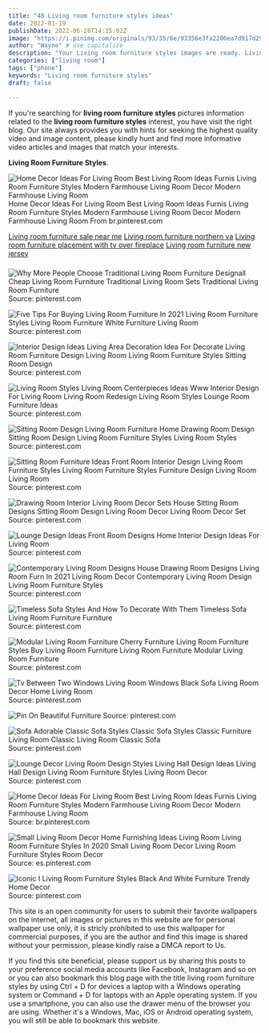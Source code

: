```yaml
---
title: "48 Living room furniture styles ideas"
date: 2022-01-19
publishDate: 2022-06-28T14:25:02Z
image: "https://i.pinimg.com/originals/93/35/6e/93356e3fa2200ea7d917d29c6e9d6fd5.jpg"
author: "Wayne" # use capitalize
description: "Your Living room furniture styles images are ready. Living room furniture styles are a topic that is being searched for and liked by netizens now. You can Get the Living room furniture styles files here. Get all free photos and vectors."
categories: ["living room"]
tags: ["phone"]
keywords: "Living room furniture styles"
draft: false

---
```


If you're searching for **living room furniture styles** pictures information related to the **living room furniture styles** interest, you have visit the right  blog.  Our site always  provides you with  hints  for seeking  the highest  quality video and image  content, please kindly hunt and find more informative video articles and images  that match your interests.

**Living Room Furniture Styles**. 

![Home Decor Ideas For Living Room Best Living Room Ideas Furnis Living Room Furniture Styles Modern Farmhouse Living Room Decor Modern Farmhouse Living Room](https://i.pinimg.com/736x/67/36/c2/6736c2986b189ef987a721374fef54a1.jpg "Home Decor Ideas For Living Room Best Living Room Ideas Furnis Living Room Furniture Styles Modern Farmhouse Living Room Decor Modern Farmhouse Living Room")
Home Decor Ideas For Living Room Best Living Room Ideas Furnis Living Room Furniture Styles Modern Farmhouse Living Room Decor Modern Farmhouse Living Room From br.pinterest.com

[Living room furniture sale near me](/living-room-furniture-sale-near-me/)
[Living room furniture northern va](/living-room-furniture-northern-va/)
[Living room furniture placement with tv over fireplace](/living-room-furniture-placement-with-tv-over-fireplace/)
[Living room furniture new jersey](/living-room-furniture-new-jersey/)



### 

 


![Why More People Choose Traditional Living Room Furniture Designall Cheap Living Room Furniture Traditional Living Room Sets Traditional Living Room Furniture](https://i.pinimg.com/originals/2d/68/47/2d6847a89795f50708da542760ab79f6.jpg "Why More People Choose Traditional Living Room Furniture Designall Cheap Living Room Furniture Traditional Living Room Sets Traditional Living Room Furniture")
Source: pinterest.com

 

![Five Tips For Buying Living Room Furniture In 2021 Living Room Furniture Styles Living Room Furniture White Furniture Living Room](https://i.pinimg.com/736x/ef/0f/e1/ef0fe139edfdcf9bcc64df2811f857dd.jpg "Five Tips For Buying Living Room Furniture In 2021 Living Room Furniture Styles Living Room Furniture White Furniture Living Room")
Source: pinterest.com

 

![Interior Design Ideas Living Area Decoration Idea For Decorate Living Room Furniture Design Living Room Living Room Furniture Styles Sitting Room Design](https://i.pinimg.com/736x/c4/76/13/c47613fa1e7456307e5b3352b9751e02.jpg "Interior Design Ideas Living Area Decoration Idea For Decorate Living Room Furniture Design Living Room Living Room Furniture Styles Sitting Room Design")
Source: pinterest.com

 

![Living Room Styles Living Room Centerpieces Ideas Www Interior Design For Living Room Living Room Redesign Living Room Styles Lounge Room Furniture Ideas](https://i.pinimg.com/736x/9a/bd/2e/9abd2ec85538a9130936f61f1ccc3d91.jpg "Living Room Styles Living Room Centerpieces Ideas Www Interior Design For Living Room Living Room Redesign Living Room Styles Lounge Room Furniture Ideas")
Source: pinterest.com

 

![Sitting Room Design Living Room Furniture Home Drawing Room Design Sitting Room Design Living Room Furniture Styles Living Room Styles](https://i.pinimg.com/736x/0e/0f/60/0e0f6074d1d28c051160ca5c5ae3db18.jpg "Sitting Room Design Living Room Furniture Home Drawing Room Design Sitting Room Design Living Room Furniture Styles Living Room Styles")
Source: pinterest.com

 

![Sitting Room Furniture Ideas Front Room Interior Design Living Room Furniture Styles Living Room Furniture Styles Furniture Design Living Room Living Room](https://i.pinimg.com/736x/21/6b/3f/216b3f15669bb9786e8476e9868288e9.jpg "Sitting Room Furniture Ideas Front Room Interior Design Living Room Furniture Styles Living Room Furniture Styles Furniture Design Living Room Living Room")
Source: pinterest.com

 

![Drawing Room Interior Living Room Decor Sets House Sitting Room Designs Sitting Room Design Living Room Decor Living Room Decor Set](https://i.pinimg.com/736x/24/78/69/247869cb4e7859225d535a1507e67451.jpg "Drawing Room Interior Living Room Decor Sets House Sitting Room Designs Sitting Room Design Living Room Decor Living Room Decor Set")
Source: pinterest.com

 

![Lounge Design Ideas Front Room Designs Home Interior Design Ideas For Living Room](https://i.pinimg.com/736x/53/e3/d4/53e3d4191141bb0164aebfaddee88add.jpg "Lounge Design Ideas Front Room Designs Home Interior Design Ideas For Living Room")
Source: pinterest.com

 

![Contemporary Living Room Designs House Drawing Room Designs Living Room Furn In 2021 Living Room Decor Contemporary Living Room Design Living Room Furniture Styles](https://i.pinimg.com/736x/1b/3d/6a/1b3d6a09bacb3add03389df2c2e7e796.jpg "Contemporary Living Room Designs House Drawing Room Designs Living Room Furn In 2021 Living Room Decor Contemporary Living Room Design Living Room Furniture Styles")
Source: pinterest.com

 

![Timeless Sofa Styles And How To Decorate With Them Timeless Sofa Living Room Furniture Furniture](https://i.pinimg.com/originals/18/c6/34/18c634a1f92b09f0669e8ef1cb0ca94e.jpg "Timeless Sofa Styles And How To Decorate With Them Timeless Sofa Living Room Furniture Furniture")
Source: pinterest.com

 

![Modular Living Room Furniture Cherry Furniture Living Room Furniture Styles Buy Living Room Furniture Living Room Furniture Modular Living Room Furniture](https://i.pinimg.com/736x/c2/95/d5/c295d533640bb1b70e4c8377ed53fee0.jpg "Modular Living Room Furniture Cherry Furniture Living Room Furniture Styles Buy Living Room Furniture Living Room Furniture Modular Living Room Furniture")
Source: pinterest.com

 

![Tv Between Two Windows Living Room Windows Black Sofa Living Room Decor Home Living Room](https://i.pinimg.com/736x/61/6a/7f/616a7f1735a06b9a77b199c0a0687d9d--tv-installation-tv-furniture.jpg "Tv Between Two Windows Living Room Windows Black Sofa Living Room Decor Home Living Room")
Source: pinterest.com

 

![Pin On Beautiful Furniture](https://i.pinimg.com/736x/5b/82/83/5b82836aba463876f7f7384d430746fd.jpg "Pin On Beautiful Furniture")
Source: pinterest.com

 

![Sofa Adorable Classic Sofa Styles Classic Sofa Styles Classic Furniture Living Room Classic Living Room Classic Sofa](https://i.pinimg.com/originals/c2/34/a2/c234a2d3fdd9fa8a00c32fc3f20a8225.jpg "Sofa Adorable Classic Sofa Styles Classic Sofa Styles Classic Furniture Living Room Classic Living Room Classic Sofa")
Source: pinterest.com

 

![Lounge Decor Living Room Design Styles Living Hall Design Ideas Living Hall Design Living Room Furniture Styles Living Room Decor](https://i.pinimg.com/736x/7b/cf/76/7bcf765bb9ddfda8dedd2028ea8f857d.jpg "Lounge Decor Living Room Design Styles Living Hall Design Ideas Living Hall Design Living Room Furniture Styles Living Room Decor")
Source: pinterest.com

 

![Home Decor Ideas For Living Room Best Living Room Ideas Furnis Living Room Furniture Styles Modern Farmhouse Living Room Decor Modern Farmhouse Living Room](https://i.pinimg.com/736x/67/36/c2/6736c2986b189ef987a721374fef54a1.jpg "Home Decor Ideas For Living Room Best Living Room Ideas Furnis Living Room Furniture Styles Modern Farmhouse Living Room Decor Modern Farmhouse Living Room")
Source: br.pinterest.com

 

![Small Living Room Decor Home Furnishing Ideas Living Room Living Room Furniture Styles In 2020 Small Living Room Decor Living Room Furniture Styles Room Decor](https://i.pinimg.com/736x/d9/55/94/d955947a0aa830ee4c7c286469d15b96.jpg "Small Living Room Decor Home Furnishing Ideas Living Room Living Room Furniture Styles In 2020 Small Living Room Decor Living Room Furniture Styles Room Decor")
Source: es.pinterest.com

 

![Iconic I Living Room Furniture Styles Black And White Furniture Trendy Home Decor](https://i.pinimg.com/originals/93/35/6e/93356e3fa2200ea7d917d29c6e9d6fd5.jpg "Iconic I Living Room Furniture Styles Black And White Furniture Trendy Home Decor")
Source: pinterest.com

 

This site is an open community for users to submit their favorite wallpapers on the internet, all images or pictures in this website are for personal wallpaper use only, it is stricly prohibited to use this wallpaper for commercial purposes, if you are the author and find this image is shared without your permission, please kindly raise a DMCA report to Us.

If you find this site beneficial, please support us by sharing this posts to your preference social media accounts like Facebook, Instagram and so on or you can also bookmark this blog page with the title living room furniture styles by using Ctrl + D for devices a laptop with a Windows operating system or Command + D for laptops with an Apple operating system. If you use a smartphone, you can also use the drawer menu of the browser you are using. Whether it's a Windows, Mac, iOS or Android operating system, you will still be able to bookmark this website.
